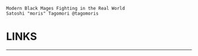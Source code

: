```
Modern Black Mages Fighting in the Real World
Satoshi "moris" Tagomori @tagomoris
```

LINKS
=====


-----
